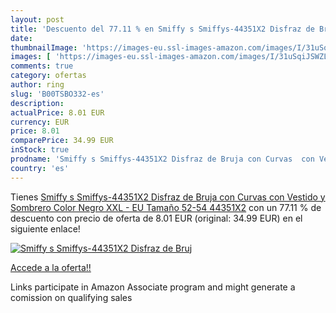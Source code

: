 ```yaml
---
layout: post
title: 'Descuento del 77.11 % en Smiffy s Smiffys-44351X2 Disfraz de Bruj'
date: 
thumbnailImage: 'https://images-eu.ssl-images-amazon.com/images/I/31uSqiJSWZL._SL200_.jpg'
images: [ 'https://images-eu.ssl-images-amazon.com/images/I/31uSqiJSWZL._SL200_.jpg' ]
comments: true
category: ofertas
author: ring
slug: 'B00TSBO332-es'
description:
actualPrice: 8.01 EUR
currency: EUR
price: 8.01
comparePrice: 34.99 EUR
inStock: true
prodname: 'Smiffy s Smiffys-44351X2 Disfraz de Bruja con Curvas  con Vestido y Sombrero Color Negro XXL - EU Tamaño 52-54 44351X2'
country: 'es'
---
```


Tienes [Smiffy s Smiffys-44351X2 Disfraz de Bruja con Curvas  con Vestido y Sombrero Color Negro XXL - EU Tamaño 52-54 44351X2](https://www.amazon.es/dp/B00TSBO332/?tag=tolees-21) con un 77.11 % de descuento con precio de oferta de 8.01 EUR (original: 34.99 EUR) en el siguiente enlace!

[![Smiffy s Smiffys-44351X2 Disfraz de Bruj](https://images-eu.ssl-images-amazon.com/images/I/31uSqiJSWZL._SL200_.jpg)](https://www.amazon.es/dp/B00TSBO332/?tag=tolees-21)

[Accede a la oferta!!](https://www.amazon.es/dp/B00TSBO332/?tag=tolees-21)

Links participate in Amazon Associate program and might generate a comission on qualifying sales


